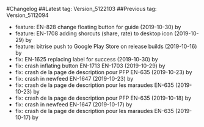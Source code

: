 #Changelog
##Latest tag: Version_5122103
##Previous tag: Version_5112094
* feature: EN-828 change floating button for guide (2019-10-30) by <Francois Pellissier>
* feature: EN-1708 adding shorcuts (share, rate) to desktop icon (2019-10-29) by <Francois Pellissier>
* feature: bitrise push to Google Play Store on release builds (2019-10-16) by <Francois Pellissier>
* fix: EN-1625 replacing label for success (2019-10-30) by <Francois Pellissier>
* fix: crash inflating button EN-1713 EN-1703 (2019-10-29) by <Francois Pellissier>
* fix: crash de la page de description pour PFP EN-635 (2019-10-23) by <Francois Pellissier>
* fix: crash in newfeed EN-1647 (2019-10-23) by <Francois Pellissier>
* fix: crash de la page de description pour les maraudes EN-635 (2019-10-23) by <Francois Pellissier>
* fix: crash de la page de description pour PFP EN-635 (2019-10-18) by <Francois Pellissier>
* fix: crash in newfeed EN-1647 (2019-10-17) by <Francois Pellissier>
* fix: crash de la page de description pour les maraudes EN-635 (2019-10-17) by <Francois Pellissier>
